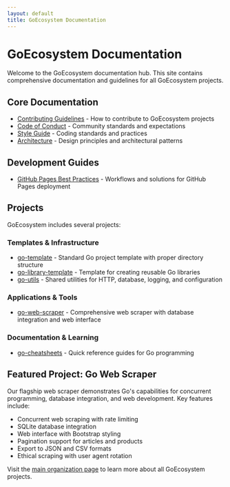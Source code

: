 ```yaml
---
layout: default
title: GoEcosystem Documentation
---
```


# GoEcosystem Documentation

Welcome to the GoEcosystem documentation hub. This site contains comprehensive documentation and guidelines for all GoEcosystem projects.

## Core Documentation

- [Contributing Guidelines](CONTRIBUTING.md) - How to contribute to GoEcosystem projects
- [Code of Conduct](CODE_OF_CONDUCT.md) - Community standards and expectations
- [Style Guide](STYLE_GUIDE.md) - Coding standards and practices
- [Architecture](ARCHITECTURE.md) - Design principles and architectural patterns

## Development Guides

- [GitHub Pages Best Practices](pages/github_pages_best_practices.md) - Workflows and solutions for GitHub Pages deployment

## Projects

GoEcosystem includes several projects:

### Templates & Infrastructure

- [go-template](https://github.com/GoEcosystem/go-template) - Standard Go project template with proper directory structure
- [go-library-template](https://github.com/GoEcosystem/go-library-template) - Template for creating reusable Go libraries
- [go-utils](https://github.com/GoEcosystem/go-utils) - Shared utilities for HTTP, database, logging, and configuration

### Applications & Tools

- [go-web-scraper](https://github.com/GoEcosystem/go-web-scraper) - Comprehensive web scraper with database integration and web interface

### Documentation & Learning

- [go-cheatsheets](https://goecosystem.github.io/go-cheatsheets/) - Quick reference guides for Go programming

## Featured Project: Go Web Scraper

Our flagship web scraper demonstrates Go's capabilities for concurrent programming, database integration, and web development. Key features include:

- Concurrent web scraping with rate limiting
- SQLite database integration
- Web interface with Bootstrap styling
- Pagination support for articles and products
- Export to JSON and CSV formats
- Ethical scraping with user agent rotation

Visit the [main organization page](https://goecosystem.github.io/) to learn more about all GoEcosystem projects.
